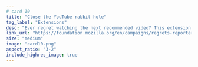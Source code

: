 ```yaml
---
# card 10
title: "Close the YouTube rabbit hole"
tag_label: "Extensions"
desc: "Ever regret watching the next recommended video? This extension doesn’t give you a redo, but it might just keep it from happening to others."
link_url: "https://foundation.mozilla.org/en/campaigns/regrets-reporter/"
size: "medium"
image: "card10.png"
aspect_ratio: "3-2"
include_highres_image: true
---
```

